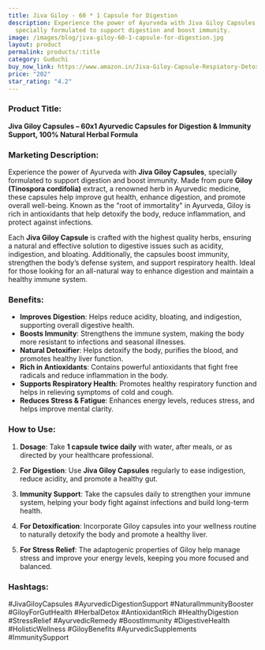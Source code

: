 ```yaml
---
title: Jiva Giloy - 60 * 1 Capsule for Digestion
description: Experience the power of Ayurveda with Jiva Giloy Capsules,
  specially formulated to support digestion and boost immunity.
image: /images/blog/jiva-giloy-60-1-capsule-for-digestion.jpg
layout: product
permalink: products/:title
category: Guduchi
buy_now_link: https://www.amazon.in/Jiva-Giloy-Capsule-Respiatory-Detoxification/dp/B093KTSXX8/ref=sr_1_3_sspa?crid=2RC2ILXDK0KYX&tag=ayushmonk-21
price: "202"
star_rating: "4.2"
---
```

### Product Title:
**Jiva Giloy Capsules – 60x1 Ayurvedic Capsules for Digestion & Immunity Support, 100% Natural Herbal Formula**

### Marketing Description:
Experience the power of Ayurveda with **Jiva Giloy Capsules**, specially formulated to support digestion and boost immunity. Made from pure **Giloy (Tinospora cordifolia)** extract, a renowned herb in Ayurvedic medicine, these capsules help improve gut health, enhance digestion, and promote overall well-being. Known as the "root of immortality" in Ayurveda, Giloy is rich in antioxidants that help detoxify the body, reduce inflammation, and protect against infections.

Each **Jiva Giloy Capsule** is crafted with the highest quality herbs, ensuring a natural and effective solution to digestive issues such as acidity, indigestion, and bloating. Additionally, the capsules boost immunity, strengthen the body’s defense system, and support respiratory health. Ideal for those looking for an all-natural way to enhance digestion and maintain a healthy immune system.

### Benefits:
- **Improves Digestion**: Helps reduce acidity, bloating, and indigestion, supporting overall digestive health.
- **Boosts Immunity**: Strengthens the immune system, making the body more resistant to infections and seasonal illnesses.
- **Natural Detoxifier**: Helps detoxify the body, purifies the blood, and promotes healthy liver function.
- **Rich in Antioxidants**: Contains powerful antioxidants that fight free radicals and reduce inflammation in the body.
- **Supports Respiratory Health**: Promotes healthy respiratory function and helps in relieving symptoms of cold and cough.
- **Reduces Stress & Fatigue**: Enhances energy levels, reduces stress, and helps improve mental clarity.

### How to Use:
1. **Dosage**: Take **1 capsule twice daily** with water, after meals, or as directed by your healthcare professional.

2. **For Digestion**: Use **Jiva Giloy Capsules** regularly to ease indigestion, reduce acidity, and promote a healthy gut.

3. **Immunity Support**: Take the capsules daily to strengthen your immune system, helping your body fight against infections and build long-term health.

4. **For Detoxification**: Incorporate Giloy capsules into your wellness routine to naturally detoxify the body and promote a healthy liver.

5. **For Stress Relief**: The adaptogenic properties of Giloy help manage stress and improve your energy levels, keeping you more focused and balanced.

### Hashtags:
#JivaGiloyCapsules #AyurvedicDigestionSupport #NaturalImmunityBooster #GiloyForGutHealth #HerbalDetox #AntioxidantRich #HealthyDigestion #StressRelief #AyurvedicRemedy #BoostImmunity #DigestiveHealth #HolisticWellness #GiloyBenefits #AyurvedicSupplements #ImmunitySupport
